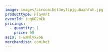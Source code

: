 ```yaml
---
image: images/aircomiket3eylipjgu8aahfuh.jpg
producttype: Playmat
eventId: iuq6O2mCN
pricings:
  - quantity: 1
    price: 65
asin: s-waMlyx2S6
merchandise: comiket
---
```

